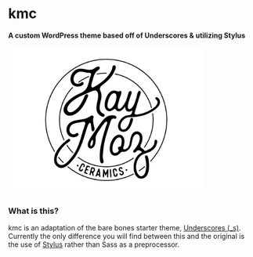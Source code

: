 # kmc

**A custom WordPress theme based off of Underscores & utilizing Stylus**

<img src="screenshot.png" height="auto" width="400" alt="kmc">

### What is this?

kmc is an adaptation of the bare bones starter theme, [Underscores (_s)](http://underscores.me). Currently the only difference you will find between this and the original is the use of [Stylus](https://learnboost.github.io/stylus/) rather than Sass as a preprocessor.